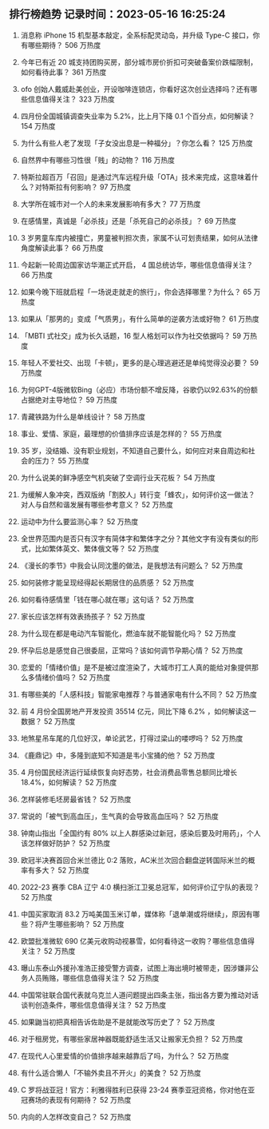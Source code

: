 
## 排行榜趋势 记录时间：2023-05-16 16:25:24
  
  1. 消息称 iPhone 15 机型基本敲定，全系标配灵动岛，并升级 Type-C 接口，你有哪些期待？ 506 万热度
    
  2. 今年已有近 20 城支持团购买房，部分城市房价折扣可突破备案价跌幅限制，如何看待此事？ 361 万热度
    
  3. ofo 创始人戴威赴美创业，开设咖啡连锁店，你看好这次创业选择吗？还有哪些信息值得关注？ 323 万热度
    
  4. 四月份全国城镇调查失业率为 5.2%，比上月下降 0.1 个百分点，如何解读？ 154 万热度
    
  5. 为什么有些人老了发现「子女没出息是一种福分」？你怎么看？ 125 万热度
    
  6. 自然界中有哪些习性很「贱」的动物？ 116 万热度
    
  7. 特斯拉超百万「召回」是通过汽车远程升级「OTA」技术来完成，这意味着什么？对特斯拉有何影响？ 97 万热度
    
  8. 大学所在城市对一个人的未来发展影响有多大？ 77 万热度
    
  9. 在感情里，真诚是「必杀技」还是「杀死自己的必杀技」？ 69 万热度
    
  10. 3 岁男童车库内被撞亡，男童被判担次责，家属不认可划责结果，如何从法律角度解读此事？ 66 万热度
    
  11. 今起新一轮周边国家访华潮正式开启， 4 国总统访华，哪些信息值得关注？ 66 万热度
    
  12. 如果今晚下班就启程「一场说走就走的旅行」，你会选择哪里？为什么？ 65 万热度
    
  13. 如果从「那男的」变成「气质男」，有什么简单的逆袭方法或好物？ 61 万热度
    
  14. 「MBTI 式社交」成为长久话题，16 型人格划可以作为社交依据吗？ 59 万热度
    
  15. 年轻人不爱社交、出现「卡顿」，更多的是心理逃避还是单纯觉得没必要？ 59 万热度
    
  16. 为何GPT-4版微软Bing（必应）市场份额不增反降，谷歌仍以92.63%的份额占据绝对主导地位？ 59 万热度
    
  17. 青藏铁路为什么是单线设计？ 58 万热度
    
  18. 事业、爱情、家庭，最理想的价值排序应该是怎样的？ 55 万热度
    
  19. 35 岁，没结婚、没有职业规划，不知道自己要什么，如何应对来自周边和社会的压力？ 55 万热度
    
  20. 为什么说美的鲜净感空气机突破了空调行业天花板？ 54 万热度
    
  21. 为缓解人象冲突，西双版纳「割胶人」转行变「蜂农」，如何评价这一做法？对人与自然和谐发展有哪些参考意义？ 52 万热度
    
  22. 运动中为什么要监测心率？ 52 万热度
    
  23. 全世界范围内是否只有汉字有简体字和繁体字之分？其他文字有没有类似的形式，比如繁体英文、繁体俄文等？ 52 万热度
    
  24. 《漫长的季节》中我会认同沈墨的做法，是我想法有问题么？ 52 万热度
    
  25. 如何装修才能呈现经得起长期居住的品质感？ 52 万热度
    
  26. 如何看待感情里「钱在哪心就在哪」这句话？ 52 万热度
    
  27. 家长应该怎样有效表扬孩子？ 52 万热度
    
  28. 为什么现在都是电动汽车智能化，燃油车就不能智能化吗？ 52 万热度
    
  29. 怀孕后总是感觉自己很委屈，正常吗？该如何调节孕期心情？ 52 万热度
    
  30. 恋爱的「情绪价值」是不是被过度渲染了，大城市打工人真的能给对象提供那么多情绪价值吗？ 52 万热度
    
  31. 有哪些美的「人感科技」智能家电推荐？与普通家电有什么不同？ 52 万热度
    
  32. 前 4 月份全国房地产开发投资 35514 亿元，同比下降 6.2% ，如何解读这一数据？ 52 万热度
    
  33. 地煞星吊车尾的几位好汉，单论武艺，打得过梁山的喽啰吗？ 52 万热度
    
  34. 《鹿鼎记》中，多隆到底知不知道是韦小宝捅的他？ 52 万热度
    
  35. 4 月份国民经济运行延续恢复向好态势，社会消费品零售总额同比增长 18.4%，如何解读？ 52 万热度
    
  36. 怎样装修毛坯房最省钱？ 52 万热度
    
  37. 常说的「被气到高血压」，生气真的会导致高血压吗？ 52 万热度
    
  38. 钟南山指出「全国约有 80% 以上人群感染过新冠，感染后要及时用药」，个人该怎样做好防护？ 52 万热度
    
  39. 欧冠半决赛首回合米兰德比 0:2 落败，AC米兰次回合翻盘逆转国际米兰的概率有多大？ 52 万热度
    
  40. 2022-23 赛季 CBA 辽宁 4:0 横扫浙江卫冕总冠军，如何评价辽宁队的表现？ 52 万热度
    
  41. 中国买家取消 83.2 万吨美国玉米订单，媒体称「退单潮或将继续」，原因有哪些？将产生哪些影响？ 52 万热度
    
  42. 欧盟批准微软 690 亿美元收购动视暴雪，如何看待这一收购？哪些信息值得关注？ 52 万热度
    
  43. 曝山东泰山外援孙准浩正接受警方调查，试图上海出境时被带走，因涉嫌非公务人员贿赂，哪些信息值得关注？ 52 万热度
    
  44. 中国常驻联合国代表就乌克兰人道问题提出四条主张，指出各方要为推动对话谈判创造条件，哪些信息值得关注？ 52 万热度
    
  45. 如果鼬当初把真相告诉佐助是不是就能改写历史了？ 52 万热度
    
  46. 对于租房党，有哪些家居神器既能舒适生活又让搬家无负担？ 52 万热度
    
  47. 在现代人心里爱情的价值排序越来越靠后了吗，为什么？ 52 万热度
    
  48. 有什么适合懒人「不输外卖且不开火」的美食？ 52 万热度
    
  49. C 罗将战亚冠！官方：利雅得胜利已获得 23-24 赛季亚冠资格，你对他在亚冠赛场的表现有何期待？ 52 万热度
    
  50. 内向的人怎样改变自己？ 52 万热度
    